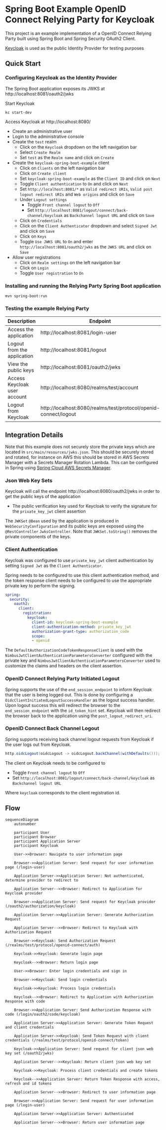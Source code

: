 # Spring Boot Example OpenID Connect Relying Party for Keycloak

This project is an example implementation of a OpenID Connect Relying Party built using Spring Boot and Spring Security OAuth2 Client.

[Keycloak](https://github.com/keycloak/keycloak) is used as the public Identity Provider for testing purposes

## Quick Start

### Configuring Keycloak as the Identity Provider

The Spring Boot application exposes its JWKS at http://localhost:8081/oauth2/jwks

Start Keycloak

```shell
kc start-dev
```

Access Keycloak at http://localhost:8080/

* Create an administrative user
* Login to the administrative console
* Create the `test` realm
  * Click on the `Keycloak` dropdown on the left navigation bar
  * Select `Create Realm`
  * Set `test` as the `Realm name` and click on `Create`
* Create the `keycloak-spring-boot-example` client
  * Click on `Clients` on the left navigation bar
  * Click on `Create client`
  * Set `keycloak-spring-boot-example` as the `Client ID` and click on `Next`
  * Toggle `Client authentication` to `On` and click on `Next`
  * Set `http://localhost:8081/*` as `Valid redirect URIs`, `Valid post logout redirect URIs` and `Web origins` and click on `Save`
  * Under `Logout settings` 
    * Toggle `Front channel logout` to `Off`
    * Set `http://localhost:8081/logout/connect/back-channel/keycloak` as `Backchannel logout URL` and click on `Save`
  * Click on `Credentials`
  * Click on the `Client Authenticator` dropdown and select `Signed Jwt` and click on `Save`
  * Click on `Keys`
  * Toggle `Use JWKS URL` to `On` and enter `http://localhost:8081/oauth2/jwks` as the `JWKS URL` and click on `Save`
* Allow user registrations
  * Click on `Realm settings` on the left navigation bar
  * Click on `Login`
  * Toggle `User registration` to `On`

### Installing and running the Relying Party Spring Boot application

```shell
mvn spring-boot:run
```

### Testing the example Relying Party

| Description                   | Endpoint
|-------------------------------|-----------------------------------------------------
| Access the application        | http://localhost:8081/login-user
| Logout from the application   | http://localhost:8081/logout
| View the public keys          | http://localhost:8081/oauth2/jwks
| Access Keycloak user account  | http://localhost:8080/realms/test/account
| Logout from Keycloak          | http://localhost:8080/realms/test/protocol/openid-connect/logout

## Integration Details

Note that this example does not securely store the private keys which are located in `src/main/resources/jwks.json`. This should be securely stored and rotated, for instance on AWS this should be stored in AWS Secrets Manager with a Secrets Manager Rotation Lambda. This can be configured in Spring using [Spring Cloud AWS Secrets Manager](https://github.com/awspring/spring-cloud-aws).

### Json Web Key Sets

Keycloak will call the endpoint http://localhost:8080/oauth2/jwks in order to get the public keys of the application
* The public verification key used for Keycloak to verify the signature for the `private_key_jwt` client assertion

The `JWKSet` `@Bean` used by the application is produced in `WebSecurityConfiguration` and its public keys are exposed using the `@RestController` `JwksController`. Note that `JWKSet.toString()` removes the private components of the keys.

### Client Authentication

Keycloak was configured to use `private_key_jwt` client authentication by setting `Signed Jwt` as the `Client Authenticator`.

Spring needs to be configured to use this client authentication method, and the token response client needs to be configured to use the appropriate private key to perform the signing.

```yaml
spring:
  security:
    oauth2:
      client:
        registration:
          keycloak:
            client-id: keycloak-spring-boot-example
            client-authentication-method: private_key_jwt
            authorization-grant-type: authorization_code
            scope:
            - openid
```

The `DefaultAuthorizationCodeTokenResponseClient` is used with the `NimbusJwtClientAuthenticationParametersConverter` configured with the private key and `NimbusJwtClientAuthenticationParametersConverter` used to customize the claims and headers on the client assertion.

### OpenID Connect Relying Party Initiated Logout

Spring supports the use of the `end_session_endpoint` to inform Keycloak that the user is being logged out. This is done by configuring a `OidcClientInitiatedLogoutSuccessHandler` as the logout success handler. Upon logout success this will redirect the browser to the `end_session_endpoint` with the `id_token_hint` set. Keycloak will then redirect the browser back to the application using the `post_logout_redirect_uri`.

### OpenID Connect Back Channel Logout

Spring supports receiving back channel logout requests from Keycloak if the user logs out from Keycloak.

```java
http.oidcLogout(oidcLogout -> oidcLogout.backChannel(withDefaults()));
```

The client on Keycloak needs to be configured to
* Toggle `Front channel logout` to `Off`
* Set `http://localhost:8081/logout/connect/back-channel/keycloak` as `Backchannel logout URL`

Where `keycloak` corresponds to the client registration id.

## Flow

```mermaid
sequenceDiagram
    autonumber

    participant User
    participant Browser
    participant Application Server
    participant Keycloak

    User->>Browser: Navigate to user information page

    Browser->>Application Server: Send request for user information page (/login-user)

    Application Server->>Application Server: Not authenticated, determine provider to redirect to

    Application Server-->>Browser: Redirect to Application for Keycloak provider

    Browser->>Application Server: Send request for Keycloak provider (/oauth2/authorization/keycloak)

    Application Server->>Application Server: Generate Authorization Request

    Application Server-->>Browser: Redirect to Keycloak with Authorization Request

    Browser->>Keycloak: Send Authorization Request (/realms/test/protocol/openid-connect/auth)

    Keycloak->>Keycloak: Generate login page

    Keycloak-->>Browser: Return login page

    User->>Browser: Enter login credentials and sign in

    Browser->>Keycloak: Send login credentials 

    Keycloak->>Keycloak: Process login credentials

    Keycloak-->>Browser: Redirect to Application with Authorization Response with code

    Browser->>Application Server: Send Authorization Response with code (/login/oauth2/code/keycloak)

    Application Server->>Application Server: Generate Token Request and client credentials

    Application Server->>Keycloak: Send Token Request with client credentials (/realms/test/protocol/openid-connect/token)

    Keycloak->>Application Server: Send request for client json web key set (/oauth2/jwks)

    Application Server-->>Keycloak: Return client json web key set

    Keycloak->>Keycloak: Process client credentials and create tokens

    Keycloak-->>Application Server: Return Token Response with access, refresh and id tokens

    Application Server-->>Browser: Redirect to user information page

    Browser->>Application Server: Send request for user information page (/login-user)

    Application Server->>Application Server: Authenticated

    Application Server-->>Browser: Return user information page
```